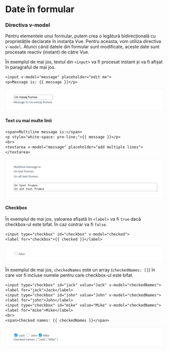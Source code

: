 # Date în formular

### Directiva v-model

Pentru elementele unui formular, putem crea o legătură bidirecțională cu proprietățile declarate în instanța Vue. Pentru aceasta, vom utiliza directiva `v-model`. Atunci când datele din formular sunt modificate, aceste date sunt procesate reactiv \(instant\) de către Vue.

În exemplul de mai jos, textul din `<input>` va fi procesat instant și va fi afișat în paragraful de mai jos.

```markup
<input v-model="message" placeholder="edit me">
<p>Message is: {{ message }}</p>
```

![](../../.gitbook/assets/image%20%28307%29.png)

#### Text cu mai multe linii

```markup
<span>Multiline message is:</span>
<p style="white-space: pre-line;">{{ message }}</p>
<br>
<textarea v-model="message" placeholder="add multiple lines"></textarea>
```

![](../../.gitbook/assets/image%20%28305%29.png)

#### Checkbox

În exemplul de mai jos, valoarea afișată în `<label>` va fi `true` dacă checkbox-ul este bifat. În caz contrar va fi `false`.

```markup
<input type="checkbox" id="checkbox" v-model="checked">
<label for="checkbox">{{ checked }}</label>
```

![](../../.gitbook/assets/image%20%28309%29.png)

 În exemplul de mai jos, `checkedNames` este un array \(`checkedNames: []`\) în care vor fi incluse numele pentru care checkbox-ul este bifat.

```markup
<input type="checkbox" id="jack" value="Jack" v-model="checkedNames">
<label for="jack">Jack</label>
<input type="checkbox" id="john" value="John" v-model="checkedNames">
<label for="john">John</label>
<input type="checkbox" id="mike" value="Mike" v-model="checkedNames">
<label for="mike">Mike</label>
<br>
<span>Checked names: {{ checkedNames }}</span>
```

![](../../.gitbook/assets/image%20%28308%29.png)

